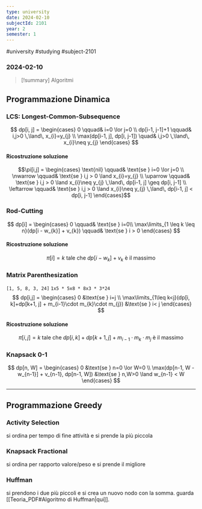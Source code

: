 ```yaml
---
type: university
date: 2024-02-10
subjectId: 2101
year: 2
semester: 1
---
```

#university #studying #subject-2101
### 2024-02-10
> [!summary] Algoritmi

## Programmazione Dinamica
### LCS: Longest-Common-Subsequence
$$
dp[i, j] = \begin{cases}
0 \qquad& i=0 \lor j=0 \\
dp[i-1, j-1]+1 \qquad& i,j>0 \,\land\, x_{i}=y_{j} \\
\max(dp[i-1, j], dp[i, j-1]) \quad& i,j>0 \,\land\, x_{i}\neq y_{j}
\end{cases}
$$
#### Ricostruzione soluzione
$$\pi[i,j] = \begin{cases}
\text{nil} \qquad& \text{se } i=0 \lor j=0 \\
\nwarrow \qquad& \text{se } i,j > 0 \land x_{i}=y_{j} \\
\uparrow \qquad& \text{se } i,j > 0 \land x_{i}\neq y_{j} \,\land\, dp[i-1, j] \geq dp[i, j-1] \\
\leftarrow \qquad& \text{se } i,j > 0 \land x_{i}\neq y_{j} \,\land\, dp[i-1, j] < dp[i, j-1]
\end{cases}$$
### Rod-Cutting
$$
dp[i] = \begin{cases}
0 \qquad& \text{se } i=0\\
\max\limits_{1 \leq k \leq n}(dp[i - w_{k}] + v_{k}) \qquad& \text{se } i > 0
\end{cases}
$$
#### Ricostruzione soluzione
$$
\pi[i] = k \text{ tale che } dp[i-w_{k}]+v_{k} \text{ è il massimo}
$$
### Matrix Parenthesization
`[1, 5, 8, 3, 24]`
`1x5 * 5x8 * 8x3 * 3*24`
$$
dp[i,j] = \begin{cases}
0 &\text{se } i=j \\
\max\limits_{1\leq k<j}(dp[i, k]+dp[k+1, j] + m_{i-1}\cdot m_{k}\cdot m_{j})  &\text{se } i< j
\end{cases}
$$
#### Ricostruzione soluzione
$$
\pi[i, j] = k \text{ tale che } dp[i, k]+dp[k+1, j] + m_{i-1}\cdot m_{k}\cdot m_{j} \text{ è il massimo}
$$
### Knapsack 0-1
$$
dp[n, W] = \begin{cases}
0 &\text{se } n=0 \lor W=0 \\
\max(dp[n-1, W - w_{n-1}] + v_{n-1}, dp[n-1, W]) &\text{se } n,W>0 \land w_{n-1} < W
\end{cases}
$$

---
## Programmazione Greedy
### Activity Selection
si ordina per tempo di fine attività e si prende la più piccola
### Knapsack Fractional
si ordina per rapporto valore/peso e si prende il migliore
### Huffman
si prendono i due più piccoli e si crea un nuovo nodo con la somma. guarda [[Teoria_PDF#Algoritmo di Huffman|qui]].
